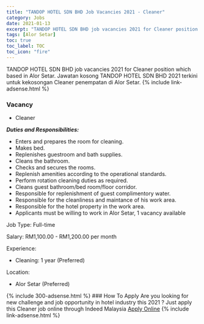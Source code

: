```yaml
---
title: "TANDOP HOTEL SDN BHD Job Vacancies 2021 - Cleaner" 
category: Jobs 
date: 2021-01-13 
excerpt: "TANDOP HOTEL SDN BHD job vacancies 2021 for Cleaner position which based in Alor Setar. Jawatan kosong TANDOP HOTEL SDN BHD 2021 terkini untuk kekosongan Cleaner penempatan di Alor Setar" 
tags: [Alor Setar] 
toc: true 
toc_label: TOC 
toc_icon: "fire" 
--- 
```


TANDOP HOTEL SDN BHD job vacancies 2021 for Cleaner position which based in Alor Setar. Jawatan kosong TANDOP HOTEL SDN BHD 2021 terkini untuk kekosongan Cleaner penempatan di Alor Setar. 
{% include link-adsense.html %} 
### Vacancy 
- Cleaner 
<div><p><b><i>Duties and Responsibilities: </i></b></p><ul><li>Enters and prepares the room for cleaning.</li><li>Makes bed.</li><li>Replenishes guestroom and bath supplies.</li><li>Cleans the bathroom.</li><li>Checks and secures the rooms.</li><li>Replenish amenities according to the operational standards.</li><li>Perform rotation cleaning duties as required.</li><li>Cleans guest bathroom/bed room/floor corridor.</li><li>Responsible for replenishment of guest complimentory water.</li><li>Responsible for the cleanliness and maintance of his work area.</li><li>Responsible for the hotel property in the work area.</li><li>Applicants must be willing to work in Alor Setar, 1 vacancy available</li></ul><p>Job Type: Full-time</p><p>Salary: RM1,100.00 - RM1,200.00 per month</p><p>Experience:</p><ul><li>Cleaning: 1 year (Preferred)</li></ul><p>Location:</p><ul><li>Alor Setar (Preferred)</li></ul></div> 
{% include 300-adsense.html %} 
### How To Apply 
Are you looking for new challenge and job opportunity in hotel industry this 2021 ?
Just apply this Cleaner job online through Indeed Malaysia 
<a href="https://malaysia.indeed.com/viewjob?jk=acf5ecb6ef388d27" class="btn btn--info" target="_blank" rel="nofollow noopenner">Apply Online</a> 
{% include link-adsense.html %} 